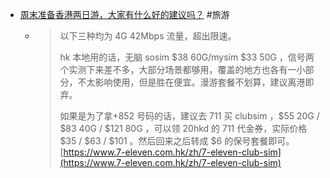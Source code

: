 - [周末准备香港两日游，大家有什么好的建议吗？](https://www.v2ex.com/t/969207) #旅游
	- > 以下三种均为 4G 42Mbps 流量，超出限速。
	  >
	  > hk 本地用的话，无脑 sosim $38 60G/mysim $33 50G ，信号两个实测下来差不多，大部分场景都够用，覆盖的地方也各有一小部分，不太影响使用，但是胜在便宜。漫游套餐不划算，建议离港即弃。
	  >
	  > 如果是为了拿+852 号码的话，建议去 711 买 clubsim ，$55 20G / $83 40G / $121 80G ，可以领 20hkd 的 711 代金券，实际价格 $35 / $63 / $101 。然后回来之后转成 $6 的保号套餐即可。
	  [https://www.7-eleven.com.hk/zh/7-eleven-club-sim](https://www.7-eleven.com.hk/zh/7-eleven-club-sim)